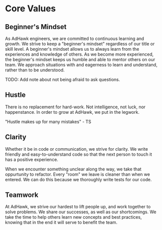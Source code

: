# Core Values

## Beginner's Mindset

As AdHawk engineers, we are committed to continuous learning and growth. We
strive to keep a "beginner's mindset" regardless of our title or skill level. A
beginner's mindset allows us to always learn from the experiences and knowledge
of others. As we become more experienced, the beginner's mindset keeps us
humble and able to mentor others on our team. We approach situations with and
eagerness to learn and understand, rather than to be understood.

TODO: Add note about not being afraid to ask questions.

## Hustle

There is no replacement for hard-work. Not intelligence, not luck, nor
happenstance. In order to grow at AdHawk, we put in the legwork.

"Hustle makes up for many mistakes" - TS

## Clarity

Whether it be in code or communication, we strive for clarity. We write
friendly and easy-to-understand code so that the next person to touch it has a
positive experience.

When we encounter something unclear along the way, we take that oppurtunity to
refactor. Every "room" we leave is cleaner than when we entered. We can do this
because we thoroughly write tests for our code.

## Teamwork

At AdHawk, we strive our hardest to lift people up, and work together to solve
problems. We share our successes, as well as our shortcomings. We take the time
to help others learn new concepts and best practices, knowing that in the end
it will serve to benefit the team.
